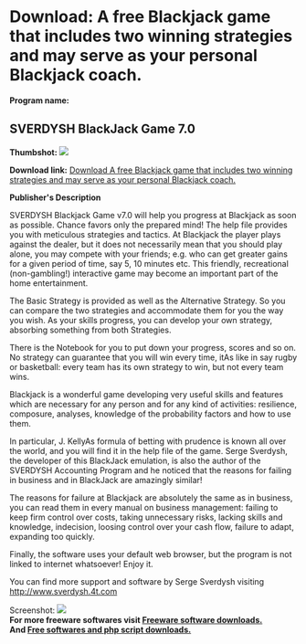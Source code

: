 # Download: A free Blackjack game that includes two winning strategies and may serve as your personal Blackjack coach.

**Program name:**

## SVERDYSH BlackJack Game 7.0

  
**Thumbshot:** ![](http://www.freewarefiles.com/screenshot/svdshblckjck_md.jpg)   
  
**Download link:** [Download A free Blackjack game that includes two winning strategies and may serve as your personal Blackjack coach.](http://freesoftwares.boysofts.com/SVERDYSH-BlackJack-Game_program_90768.html)  
  


**Publisher's Description**  
  


SVERDYSH Blackjack Game v7.0 will help you progress at Blackjack as soon as possible. Chance favors only the prepared mind! The help file provides you with meticulous strategies and tactics. At Blackjack the player plays against the dealer, but it does not necessarily mean that you should play alone, you may compete with your friends; e.g. who can get greater gains for a given period of time, say 5, 10 minutes etc. This friendly, recreational (non-gambling!) interactive game may become an important part of the home entertainment.  
  
The Basic Strategy is provided as well as the Alternative Strategy. So you can compare the two strategies and accommodate them for you the way you wish. As your skills progress, you can develop your own strategy, absorbing something from both Strategies.  
  
There is the Notebook for you to put down your progress, scores and so on. No strategy can guarantee that you will win every time, itAs like in say rugby or basketball: every team has its own strategy to win, but not every team wins.  
  
Blackjack is a wonderful game developing very useful skills and features which are necessary for any person and for any kind of activities: resilience, composure, analyses, knowledge of the probability factors and how to use them.  
  
In particular, J. KellyAs formula of betting with prudence is known all over the world, and you will find it in the help file of the game. Serge Sverdysh, the developer of this BlackJack emulation, is also the author of the SVERDYSH Accounting Program and he noticed that the reasons for failing in business and in BlackJack are amazingly similar!  
  
The reasons for failure at Blackjack are absolutely the same as in business, you can read them in every manual on business management: failing to keep firm control over costs, taking unnecessary risks, lacking skills and knowledge, indecision, loosing control over your cash flow, failure to adapt, expanding too quickly.  
  
Finally, the software uses your default web browser, but the program is not linked to internet whatsoever! Enjoy it.  
  
You can find more support and software by Serge Sverdysh visiting http://www.sverdysh.4t.com 

  
  
Screenshot: ![](http://www.freewarefiles.com/screenshot/svdshblckjck.jpg)   
**For more freeware softwares visit [Freeware software downloads.](http://freesoftwares.boysofts.com/)**   
**And [Free softwares and php script downloads.](http://www.boysofts.com/)**
